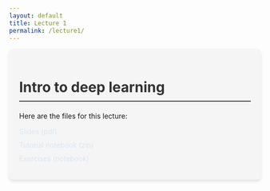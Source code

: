 ```yaml
---
layout: default
title: Lecture 1
permalink: /lecture1/
---
```


<style>
  .lecture-content {
    background-color: #f5f5f5;
    border-radius: 8px;
    padding: 20px;
    box-shadow: 0 4px 6px rgba(0, 0, 0, 0.1);
    transition: all 0.3s ease;
  }
  .lecture-content:hover {
    transform: translateY(-5px);
    box-shadow: 0 6px 8px rgba(0, 0, 0, 0.15);
  }
  .lecture-title {
    color: #333;
    border-bottom: 2px solid #4a4a4a;
    padding-bottom: 10px;
    margin-bottom: 20px;
  }
  .file-list {
    list-style-type: none;
    padding: 0;
  }
  .file-list li {
    margin-bottom: 10px;
    opacity: 0;
    animation: fadeIn 0.5s ease forwards;
  }
  .file-list li a {
    color: #0066cc;
    text-decoration: none;
    transition: color 0.2s ease;
  }
  .file-list li a:hover {
    color: #004080;
  }
  @keyframes fadeIn {
    to { opacity: 1; }
  }
</style>

<div class="lecture-content">
  <h1 class="lecture-title">Intro to deep learning</h1>

  <p>Here are the files for this lecture:</p>

  <ul class="file-list">
    <li><a href="{{ site.baseurl }}/assets/lectures/lecture1/slides.pdf">Slides (pdf)</a></li>
    <li><a href="{{ site.baseurl }}/assets/lectures/lecture1/tutorial.zip">Tutorial notebook (zip)</a></li>
    <li><a href="{{ site.baseurl }}/assets/lectures/lecture1/exercises.ipynb">Exercises (notebook)</a></li>
  </ul>
</div>

